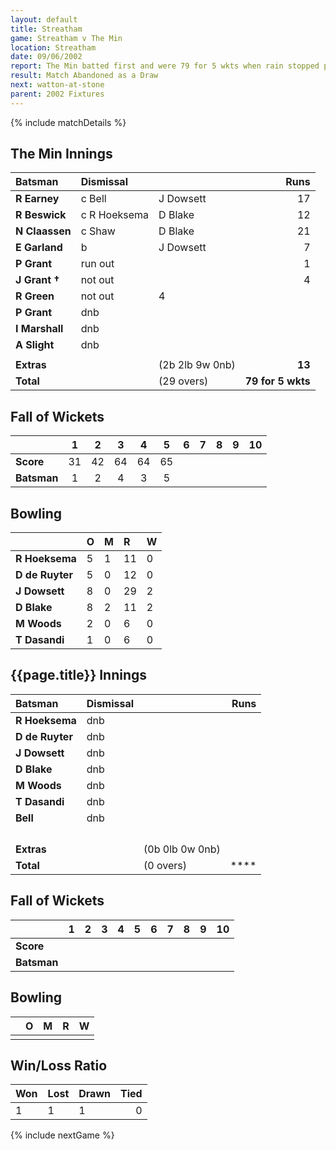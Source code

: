 ```yaml
---
layout: default
title: Streatham
game: Streatham v The Min
location: Streatham
date: 09/06/2002
report: The Min batted first and were 79 for 5 wkts when rain stopped play
result: Match Abandoned as a Draw
next: watton-at-stone
parent: 2002 Fixtures
---
```


{% include matchDetails %}

## The Min Innings

| Batsman | Dismissal |  | Runs |
|:---|:---|---|---:|
| **R Earney** | c Bell | J Dowsett | 17 |
| **R Beswick** | c R Hoeksema | D Blake | 12 |
| **N Claassen** | c Shaw | D Blake | 21 |
| **E Garland** | b | J Dowsett | 7 |
| **P Grant** | run out |  | 1 |
| **J Grant &#8224;** | not out |  | 4 |
| **R Green** | not out |   4 |
| **P Grant** | dnb |  |  |
| **I Marshall** | dnb |  |  |
| **A Slight** | dnb |  |  |
|  |  |  |  |
| **Extras** | | (2b 2lb 9w 0nb) | **13** |
| **Total** | | (29 overs) | **79 for 5 wkts** |

## Fall of Wickets

| | 1 | 2 | 3 | 4 | 5 | 6 | 7 | 8 | 9 | 10 |
|---|:---:|:---:|:---:|:---:|:---:|:---:|:---:|:---:|:---:|:---:|
| **Score** | 31 | 42 | 64 | 64 | 65 |  |  |  |  |  |
| **Batsman** | 1 | 2 | 4 | 3 | 5 |  |  |  |  |  |

## Bowling

| | O | M | R | W |
|---|:---|:---|:---|:---|
| **R Hoeksema** | 5 | 1 | 11 | 0 |
| **D de Ruyter** | 5 | 0 | 12 | 0 |
| **J Dowsett** | 8 | 0 | 29 | 2 |
| **D Blake** | 8 | 2 | 11 | 2 |
| **M Woods** | 2 | 0 | 6 | 0 |
| **T Dasandi** | 1 | 0 | 6 | 0 |

## {{page.title}} Innings

| Batsman | Dismissal |  | Runs |
|:---|:---|---|---:|
| **R Hoeksema** | dnb |  |  |
| **D de Ruyter** | dnb |  |  |
| **J Dowsett** | dnb |  |  |
| **D Blake** | dnb |  |  |
| **M Woods** | dnb |  |  |
| **T Dasandi** | dnb |  |  |
| **Bell** | dnb |  |  |
|  |  |  |  |
|  |  |  |  |
|  |  |  |  |
|  |  |  |  |
| **Extras** | | (0b 0lb 0w 0nb) |  |
| **Total** | | (0 overs) | **** |

## Fall of Wickets

| | 1 | 2 | 3 | 4 | 5 | 6 | 7 | 8 | 9 | 10 |
|---|:---:|:---:|:---:|:---:|:---:|:---:|:---:|:---:|:---:|:---:|
| **Score** |  |  |  |  |  |  |  |  |  |  |
| **Batsman** |  |  |  |  |  |  |  |  |  |  |

## Bowling

| | O | M | R | W |
|---|:---|:---|:---|:---|
| |  |  |  |  |

## Win/Loss Ratio

| Won | Lost | Drawn | Tied |
|:---|:---|:---|---:|
| 1 | 1 | 1 | 0 |

{% include nextGame %}